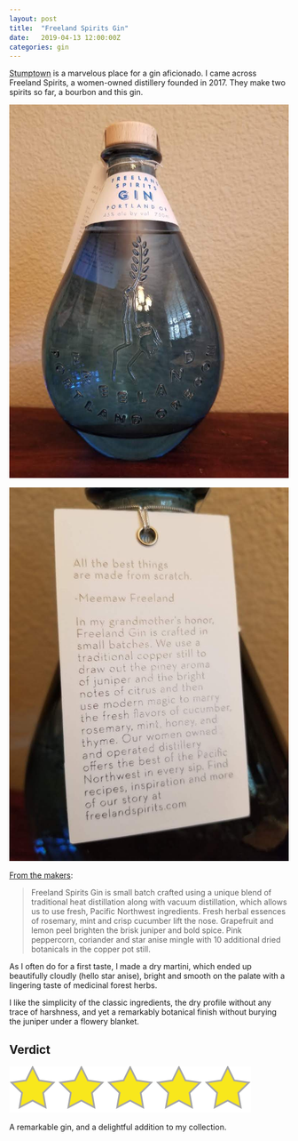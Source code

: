 ```yaml
---
layout: post
title:  "Freeland Spirits Gin"
date:   2019-04-13 12:00:00Z
categories: gin
---
```

<abbr title="Portland">Stumptown</abbr> is a marvelous place for a gin aficionado. I came across Freeland Spirits, a women-owned distillery founded in 2017. They make two spirits so far, a bourbon and this gin.

![Freeland Gin, front](/pics/freeland-1.jpg)

![Freeland Gin, back](/pics/freeland-2.jpg)


[From the makers](https://www.freelandspirits.com/spirits):

> Freeland Spirits Gin is small batch crafted using a unique blend of traditional heat distillation along with vacuum distillation, which allows us to use fresh, Pacific Northwest ingredients. Fresh herbal essences of rosemary, mint and crisp cucumber lift the nose. Grapefruit and lemon peel brighten the brisk juniper and bold spice. Pink peppercorn, coriander and star anise mingle with 10 additional dried botanicals in the copper pot still.

As I often do for a first taste, I made a dry martini, which ended up beautifully cloudly (hello star anise), bright and smooth on the palate with a lingering taste of medicinal forest herbs.

I like the simplicity of the classic ingredients, the dry profile without any trace of harshness, and yet a remarkably botanical finish without burying the juniper under a flowery blanket.

## Verdict
![5 stars](/assets/star5.png)

A remarkable gin, and a delightful addition to my collection.
